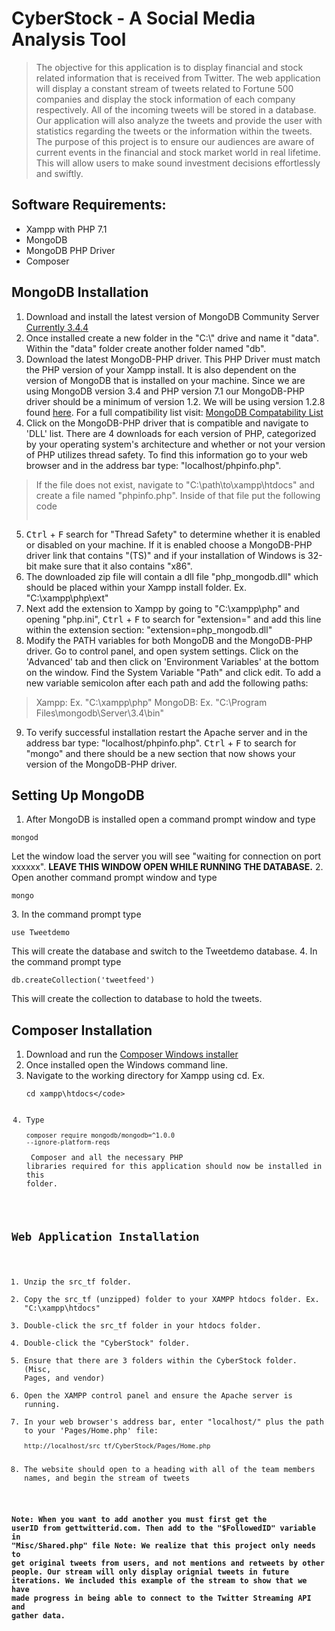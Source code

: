 ﻿# CyberStock - A Social Media Analysis Tool

> The objective for this application is to display financial and stock related
 information that is received from Twitter.  The web application will display a
 constant stream of tweets related to Fortune 500 companies and display the stock
 information of each company respectively.  All of the incoming tweets will be
 stored in a database.  Our application will also analyze the tweets and provide
 the user with statistics regarding the tweets or the information within the tweets.
 The purpose of this project is to ensure our audiences are aware of current events
 in the financial and stock market world in real lifetime.  This will allow users to
 make sound investment decisions effortlessly and swiftly.


## Software Requirements:
+    Xampp with PHP 7.1
+    MongoDB
+    MongoDB PHP Driver
+    Composer

## MongoDB Installation
1. Download and install the latest version of MongoDB Community Server
 [Currently 3.4.4](https://www.mongodb.com/download-center?jmp=nav#community)
2. Once installed create a new folder in the "C:\\" drive and name it "data".
 Within the "data" folder create another folder named "db".
3. Download the latest MongoDB-PHP driver. This PHP Driver must
 match the PHP version of your Xampp install. It is also dependent on the
 version of MongoDB that is installed on your machine. Since we are using
 MongoDB version 3.4 and PHP version 7.1 our MongoDB-PHP driver should be a
 minimum of version 1.2. We will be using version 1.2.8 found [here](http://pecl.php.net/package/mongodb).
 For a full compatibility list visit: [MongoDB Compatability List](https://docs.mongodb.com/ecosystem/drivers/php/#compatibility)
4. Click on the MongoDB-PHP driver that is compatible and navigate to 'DLL'
 list. There are 4 downloads for each version of PHP, categorized by your
 operating system's architecture and whether or not your version of PHP
 utilizes thread safety. To find this information go to your web browser and
 in the address bar type: "localhost/phpinfo.php".
 > If the file does not exist, navigate to "C:\path\to\xampp\htdocs" and create a file
 named "phpinfo.php". Inside of that file put the following code
	<pre><code><?php phpinfo(); ?></code></pre>
5. <kbd>Ctrl</kbd> + <kbd>F</kbd> search for "Thread Safety" to determine whether it is enabled or disabled on your machine.
 If it is enabled choose a MongoDB-PHP driver link that contains "(TS)" and if your installation
 of Windows is 32-bit make sure that it also contains "x86".
6. The downloaded zip file will contain a dll file "php_mongodb.dll" which should
 be placed within your Xampp install folder. Ex. "C:\xampp\php\ext"
7. Next add the extension to Xampp by going to "C:\xampp\php" and opening "php.ini",
 <kbd>Ctrl</kbd> + <kbd>F</kbd> to search for "extension=" and add this line within the
 extension section: "extension=php_mongodb.dll"
8. Modify the PATH variables for both MongoDB and the MongoDB-PHP driver.
 Go to control panel, and open system settings. Click on the 'Advanced' tab and then click on 'Environment
 Variables' at the bottom on the window. Find the System Variable "Path" and click edit.
 To add a new variable semicolon after each path and add the following paths:
> Xampp: Ex. "C:\xampp\php"
> MongoDB: Ex. "C:\Program Files\mongodb\Server\3.4\bin"
9. To verify successful installation restart the Apache server and in the address bar type: "localhost/phpinfo.php".
 <kbd>Ctrl</kbd> + <kbd>F</kbd> to search for "mongo" and there should be a new section that now shows your
 version of the MongoDB-PHP driver.


## Setting Up MongoDB
1. After MongoDB is installed open a command prompt window and type
 <pre><code>mongod</code></pre>
 Let the window load the server you will see "waiting for connection on port xxxxxx".
 **LEAVE THIS WINDOW OPEN WHILE RUNNING THE DATABASE.**
2. Open another command prompt window and type <pre><code>mongo</code></pre>
3. In the command prompt type <pre><code>use Tweetdemo</code></pre>
 This will create the database and switch to the
 Tweetdemo database.
4. In the command prompt type <pre><code>db.createCollection('tweetfeed')</code></pre>
 This will create the collection to database to hold the tweets.


## Composer Installation
1. Download and run the [Composer Windows installer](https://getcomposer.org/download/)
2. Once installed open the Windows command line.
3. Navigate to the working directory for Xampp using cd.
 Ex. <pre><code>cd	xampp\htdocs\</code></pre>
4. Type <pre><code>composer require mongodb/mongodb=^1.0.0 --ignore-platform-reqs</code></pre>
 Composer and all the necessary PHP libraries required for this application should now be installed in this folder.


## Web Application Installation
1. Unzip the src_tf folder.
2. Copy the src_tf (unzipped) folder to your XAMPP htdocs folder. Ex. "C:\xampp\htdocs"
3. Double-click the src_tf folder in your htdocs folder.
4. Double-click the "CyberStock" folder.
5. Ensure that there are 3 folders within the CyberStock folder. (Misc, Pages, and vendor)
6. Open the XAMPP control panel and ensure the Apache server is	running.
7. In your web browser's address bar, enter "localhost/" plus the
 path to your 'Pages/Home.php' file: <pre><code>http://localhost/src_tf/CyberStock/Pages/Home.php</code></pre>
8. The website should open to a heading with all of the team members names, and
 begin the stream of tweets

**Note: When you want to add another you must first get the userID
from gettwitterid.com. Then add to the "$FollowedID" variable in
"Misc/Shared.php" file Note: We realize that this project only needs to get
original tweets from users, and not mentions and retweets by other people. Our
stream will only display orignial tweets in future iterations.         We
included this example of the stream to show that we have made progress in being
able to connect to the Twitter Streaming API and gather data.**